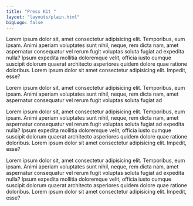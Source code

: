 ```yaml
---
title: "Press Kit "
layout: "layouts/plain.html"
bigLogo: false
---
```


Lorem ipsum dolor sit, amet consectetur adipisicing elit. Temporibus,
eum ipsam. Animi aperiam voluptates sunt nihil, neque, rem dicta nam,
amet aspernatur consequatur vel rerum fugit voluptas soluta fugiat ad
expedita nulla? Ipsum expedita mollitia doloremque velit, officia iusto
cumque suscipit dolorum quaerat architecto asperiores quidem dolore quae
ratione doloribus. Lorem ipsum dolor sit amet consectetur adipisicing
elit. Impedit, esse?

Lorem ipsum dolor sit, amet consectetur adipisicing elit. Temporibus,
eum ipsam. Animi aperiam voluptates sunt nihil, neque, rem dicta nam,
amet aspernatur consequatur vel rerum fugit voluptas soluta fugiat ad

Lorem ipsum dolor sit, amet consectetur adipisicing elit. Temporibus,
eum ipsam. Animi aperiam voluptates sunt nihil, neque, rem dicta nam,
amet aspernatur consequatur vel rerum fugit voluptas soluta fugiat ad
expedita nulla? Ipsum expedita mollitia doloremque velit, officia iusto
cumque suscipit dolorum quaerat architecto asperiores quidem dolore quae
ratione doloribus. Lorem ipsum dolor sit amet consectetur adipisicing
elit. Impedit, esse?

Lorem ipsum dolor sit, amet consectetur adipisicing elit. Temporibus,
eum ipsam. Animi aperiam voluptates sunt nihil, neque, rem dicta nam,
amet aspernatur consequatur vel rerum fugit voluptas soluta fugiat ad
expedita nulla? Ipsum expedita mollitia doloremque velit, officia iusto
cumque suscipit dolorum quaerat architecto asperiores quidem dolore quae
ratione doloribus. Lorem ipsum dolor sit amet consectetur adipisicing
elit. Impedit, esse?
